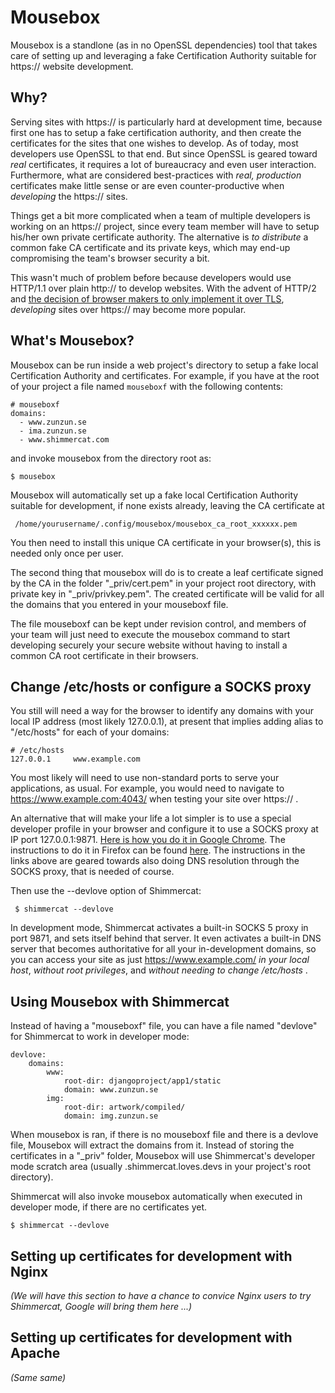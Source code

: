 
Mousebox
========

Mousebox is a standlone (as in no OpenSSL dependencies) tool 
that takes care of setting up and leveraging a fake Certification
Authority suitable for https:// website development. 


Why?
----

Serving sites with https://  is particularly hard at development time, because
first one has to setup a fake certification authority, and then create the
certificates for the sites that one wishes to develop. 
As of today, most developers use OpenSSL to that end.
But since OpenSSL is geared toward *real* certificates, it requires a lot of 
bureaucracy  and even user interaction.
Furthermore, what are considered best-practices with *real, production* certificates make 
little sense or are even counter-productive when *developing* the https:// sites. 

Things get a bit more complicated when a team of multiple developers is working
on an https:// project, since every team member will have to setup his/her own
private certificate authority.  The alternative is *to distribute* a common fake
CA certificate and its private keys, which may end-up compromising the team's
browser security a bit. 

This wasn't much of problem before because developers would use HTTP/1.1 over plain http://
to develop websites. 
With the advent of HTTP/2 and [the decision of browser makers to only implement it over
TLS](http://daniel.haxx.se/blog/2015/03/06/tls-in-http2/), *developing* sites over https:// may 
become more popular. 

What's Mousebox?
----------------

Mousebox can be run inside a web project's directory to setup a fake local
Certification Authority and certificates.  For example, if you have at the root
of your project a file named `mouseboxf` with the following contents:

    # mouseboxf
    domains:
      - www.zunzun.se
      - ima.zunzun.se
      - www.shimmercat.com

and invoke mousebox from the directory root as:

    $ mousebox

Mousebox will automatically set up a fake local Certification Authority suitable for development, if none 
exists already, leaving the CA certificate at 

     /home/yourusername/.config/mousebox/mousebox_ca_root_xxxxxx.pem

You then need to install this unique CA certificate in your browser(s), this is needed only once per user. 

The second thing that mousebox will do is to create a leaf certificate signed by the CA in the folder "\_priv/cert.pem" in your 
project root directory, with private key in "\_priv/privkey.pem".
The created certificate will be valid for all the domains that you entered in your mouseboxf file. 

The file mouseboxf can be kept under revision control, and members of your team will just need to execute the 
mousebox command to start developing securely your secure website without having to install a common CA root 
certificate in their browsers.


Change /etc/hosts **or** configure a SOCKS proxy
--------------------------------------------

You still will need a way for the browser to identify any domains with your local IP address (most likely 127.0.0.1), at 
present that implies adding alias to "/etc/hosts" for each of your domains:

    # /etc/hosts
    127.0.0.1     www.example.com

You most likely will need to use non-standard ports to serve your applications, as usual. For example, you would 
need to navigate to https://www.example.com:4043/ when testing your site over https:// . 

An alternative that will make your life a lot simpler  is to use a special developer profile
in your browser and configure it to use a SOCKS proxy at IP port 127.0.0.1:9871. [Here is how you do it in 
Google Chrome](https://www.chromium.org/developers/design-documents/network-stack/socks-proxy). The instructions
to do it in Firefox can be found [here](http://www.commandlineisking.com/2008/09/firefox-have-your-proxy-do-dns-lookups.html).
The instructions in the links above are geared towards also doing DNS resolution through the SOCKS proxy, that is needed
of course.

Then use the --devlove option of Shimmercat:

     $ shimmercat --devlove

In development mode, Shimmercat activates a built-in SOCKS 5 proxy in port 9871, and sets itself behind that
server. It even activates a built-in DNS server that becomes
authoritative for all your in-development domains, so you can access your site as just https://www.example.com/ 
*in your local host*, *without root privileges*, and *without needing to change /etc/hosts* . 

Using Mousebox with Shimmercat
------------------------------

Instead of having a "mouseboxf" file, you can have a file named "devlove" for Shimmercat to work in developer mode:

    devlove:
        domains:
            www:
                root-dir: djangoproject/app1/static
                domain: www.zunzun.se
            img:
                root-dir: artwork/compiled/
                domain: img.zunzun.se

When mousebox is ran, if there is no mouseboxf file and there is a devlove file, Mousebox will extract the domains from it. 
Instead of storing the certificates in a "\_priv" folder, Mousebox will use Shimmercat's developer mode
scratch area (usually .shimmercat.loves.devs in your project's root directory). 

Shimmercat will also invoke mousebox automatically when executed in developer mode, if there are no certificates yet.

    $ shimmercat --devlove


Setting up certificates for development with Nginx
--------------------------------------------------

_(We will have this section to have a chance to convice Nginx users to try Shimmercat, Google will bring them here
...)_

Setting up certificates for development with Apache
---------------------------------------------------

_(Same same)_

